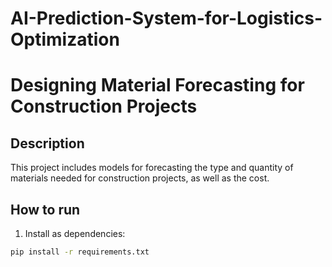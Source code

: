 # AI-Prediction-System-for-Logistics-Optimization

# Designing Material Forecasting for Construction Projects

## Description
This project includes models for forecasting the type and quantity of materials needed for construction projects, as well as the cost.

## How to run
1. Install as dependencies:
``` bash
pip install -r requirements.txt
